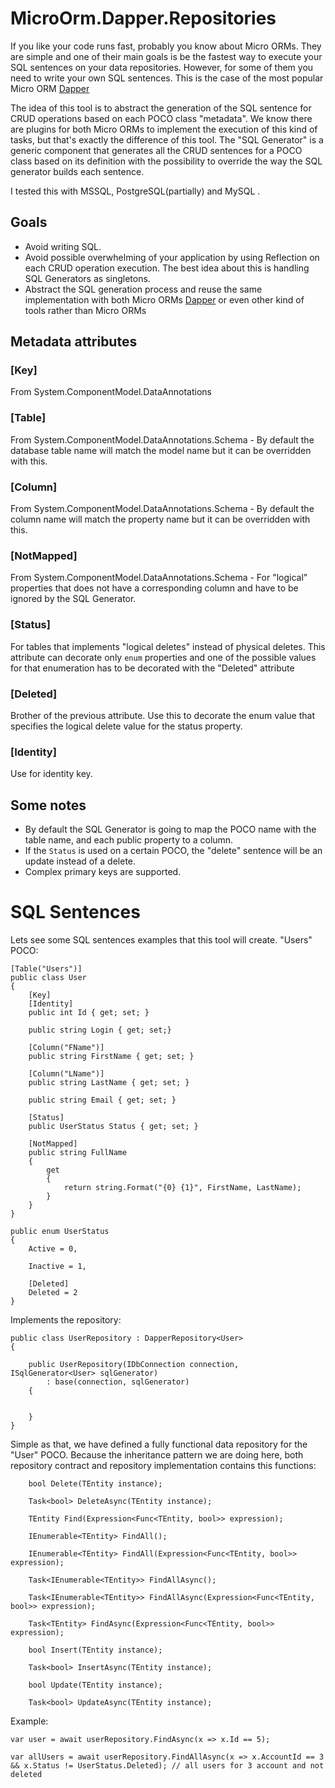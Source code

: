 # MicroOrm.Dapper.Repositories

If you like your code runs fast, probably you know about Micro ORMs.
They are simple and one of their main goals is be the fastest way to execute your SQL sentences on your data repositories.
However, for some of them you need to write your own SQL sentences. This is the case of the most popular Micro ORM [Dapper](https://github.com/StackExchange/dapper-dot-net)

The idea of this tool is to abstract the generation of the SQL sentence for CRUD operations based on each POCO class "metadata".
We know there are plugins for both Micro ORMs to implement the execution of this kind of tasks,
but that's exactly the difference of this tool. The "SQL Generator" is a generic component
that generates all the CRUD sentences for a POCO class based on its definition with the possibility to override the way the SQL generator builds each sentence.

I tested this with MSSQL, PostgreSQL(partially) and MySQL .

Goals
-----
*  Avoid writing SQL.
*  Avoid possible overwhelming of your application by using Reflection on each CRUD operation execution. The best idea about this is handling SQL Generators as singletons.
*  Abstract the SQL generation process and reuse the same implementation with both Micro ORMs [Dapper](https://github.com/StackExchange/dapper-dot-net) or even other kind of tools rather than Micro ORMs

Metadata attributes
-------------------

###	[Key]
From System.ComponentModel.DataAnnotations

###	[Table]
From System.ComponentModel.DataAnnotations.Schema - By default the database table name will match the model name but it can be overridden with this.

### [Column]
From System.ComponentModel.DataAnnotations.Schema - By default the column name will match the property name but it can be overridden with this.

### [NotMapped]
From System.ComponentModel.DataAnnotations.Schema - For "logical" properties that does not have a corresponding column and have to be ignored by the SQL Generator.

###	[Status]
For tables that implements "logical deletes" instead of physical deletes. This attribute can decorate only `enum` properties and one of the possible values for that enumeration has to be decorated with the "Deleted" attribute

###	[Deleted]
Brother of the previous attribute. Use this to decorate the enum value that specifies the logical delete value for the status property.	

### [Identity]
Use for identity key.

Some notes
----------

*  By default the SQL Generator is going to map the POCO name with the table name, and each public property to a column.
*  If the `Status` is used on a certain POCO, the "delete" sentence will be an update instead of a delete.
*  Complex primary keys are supported.

SQL Sentences
=============

Lets see some SQL sentences examples that this tool will create. "Users" POCO:

	[Table("Users")]
	public class User
	{
		[Key]
		[Identity]
		public int Id { get; set; }
		
		public string Login { get; set;}
		
		[Column("FName")]
		public string FirstName { get; set; }
		
		[Column("LName")]
		public string LastName { get; set; }
		
		public string Email { get; set; }
		
		[Status]
		public UserStatus Status { get; set; }
		
		[NotMapped]
		public string FullName
		{
			get
			{
				return string.Format("{0} {1}", FirstName, LastName);
			}
		}
	}
	
	public enum UserStatus
	{
	    Active = 0,
	
	    Inactive = 1,
	
	    [Deleted]
	    Deleted = 2
	}
	
Implements the repository:

    public class UserRepository : DapperRepository<User>
    {

        public UserRepository(IDbConnection connection, ISqlGenerator<User> sqlGenerator)
            : base(connection, sqlGenerator)
        {


        }
    }
    
Simple as that, we have defined a fully functional data repository for the "User" POCO. Because the inheritance pattern we are doing here, both repository contract and repository implementation contains this functions:

        bool Delete(TEntity instance);
        
        Task<bool> DeleteAsync(TEntity instance);
        
        TEntity Find(Expression<Func<TEntity, bool>> expression);
        
        IEnumerable<TEntity> FindAll();
        
        IEnumerable<TEntity> FindAll(Expression<Func<TEntity, bool>> expression);
        
        Task<IEnumerable<TEntity>> FindAllAsync();
        
        Task<IEnumerable<TEntity>> FindAllAsync(Expression<Func<TEntity, bool>> expression);
        
        Task<TEntity> FindAsync(Expression<Func<TEntity, bool>> expression);
        
        bool Insert(TEntity instance);
        
        Task<bool> InsertAsync(TEntity instance);
        
        bool Update(TEntity instance);
        
        Task<bool> UpdateAsync(TEntity instance);

Example:

    var user = await userRepository.FindAsync(x => x.Id == 5);
    
    var allUsers = await userRepository.FindAllAsync(x => x.AccountId == 3 && x.Status != UserStatus.Deleted); // all users for 3 account and not deleted
